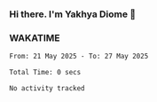 ### Hi there. I'm Yakhya Diome 👋

### WAKATIME
<!--START_SECTION:waka-->

```txt
From: 21 May 2025 - To: 27 May 2025

Total Time: 0 secs

No activity tracked
```

<!--END_SECTION:waka-->

